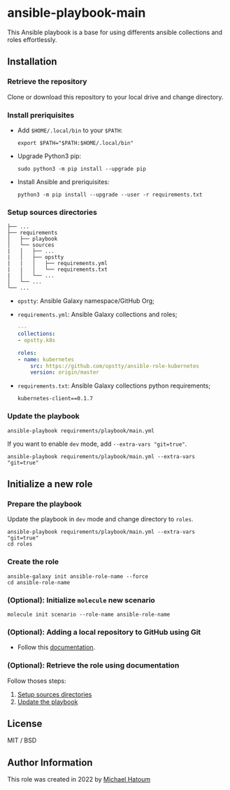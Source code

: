 # ansible-playbook-main

This Ansible playbook is a base for using differents ansible collections and roles effortlessly.

## Installation

### Retrieve the repository

Clone or download this repository to your local drive and change directory.

### Install preriquisites

- Add `$HOME/.local/bin` to your `$PATH`:

    ```console
    export $PATH="$PATH:$HOME/.local/bin"
    ```

- Upgrade Python3 pip:

    ```console
    sudo python3 -m pip install --upgrade pip
    ```

- Install Ansible and preriquisites:

    ```console
    python3 -m pip install --upgrade --user -r requirements.txt
    ```

### Setup sources directories

    ├── ...
    ├── requirements
    │   ├── playbook
    │   └── sources
    |   │   ├── ...
    |   │   ├── opstty
    |   |   │   ├── requirements.yml
    |   |   │   └── requirements.txt
    |   │   └── ...
    │   └── ...
    └── ...

- `opstty`: Ansible Galaxy namespace/GitHub Org;
- `requirements.yml`: Ansible Galaxy collections and roles;

    ```yaml
    ---
    collections:
    - opstty.k8s

    roles:
    - name: kubernetes
        src: https://github.com/opstty/ansible-role-kubernetes
        version: origin/master
    ```

- `requirements.txt`: Ansible Galaxy collections python requirements;

    ```console
    kubernetes-client==0.1.7
    ```

### Update the playbook

```console
ansible-playbook requirements/playbook/main.yml
```

If you want to enable `dev` mode, add `--extra-vars "git=true"`.

```console
ansible-playbook requirements/playbook/main.yml --extra-vars "git=true"
```

## Initialize a new role

### Prepare the playbook

Update the playbook in `dev` mode and change directory to `roles`.

```console
ansible-playbook requirements/playbook/main.yml --extra-vars "git=true"
cd roles
```

### Create the role

```console
ansible-galaxy init ansible-role-name --force
cd ansible-role-name
```

### (Optional): Initialize `molecule` new scenario

```console
molecule init scenario --role-name ansible-role-name
```

### (Optional): Adding a local repository to GitHub using Git

- Follow this [documentation](https://docs.github.com/en/get-started/importing-your-projects-to-github/importing-source-code-to-github/adding-locally-hosted-code-to-github#adding-a-local-repository-to-github-with-github-cli).

### (Optional): Retrieve the role using documentation

Follow thoses steps:

1. [Setup sources directories](README.md#setup-sources-directories)
2. [Update the playbook](README.md#update-the-playbook)  

## License

MIT / BSD

## Author Information

This role was created in 2022 by [Michael Hatoum](https://www.opstty.com/)

